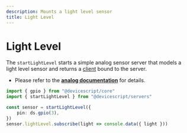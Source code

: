 ```yaml
---
description: Mounts a light level sensor
title: Light Level
---
```


# Light Level

The `startLightLevel` starts a simple analog sensor server that models a light level sensor
and returns a [client](/api/clients/lightlevel) bound to the server.

-   Please refer to the **[analog documentation](/developer/servers/analog/)** for details.

```ts
import { gpio } from "@devicescript/core"
import { startLightLevel } from "@devicescript/servers"

const sensor = startLightLevel({
    pin: ds.gpio(3),
})
sensor.lightLevel.subscribe(light => console.data({ light }))
```
